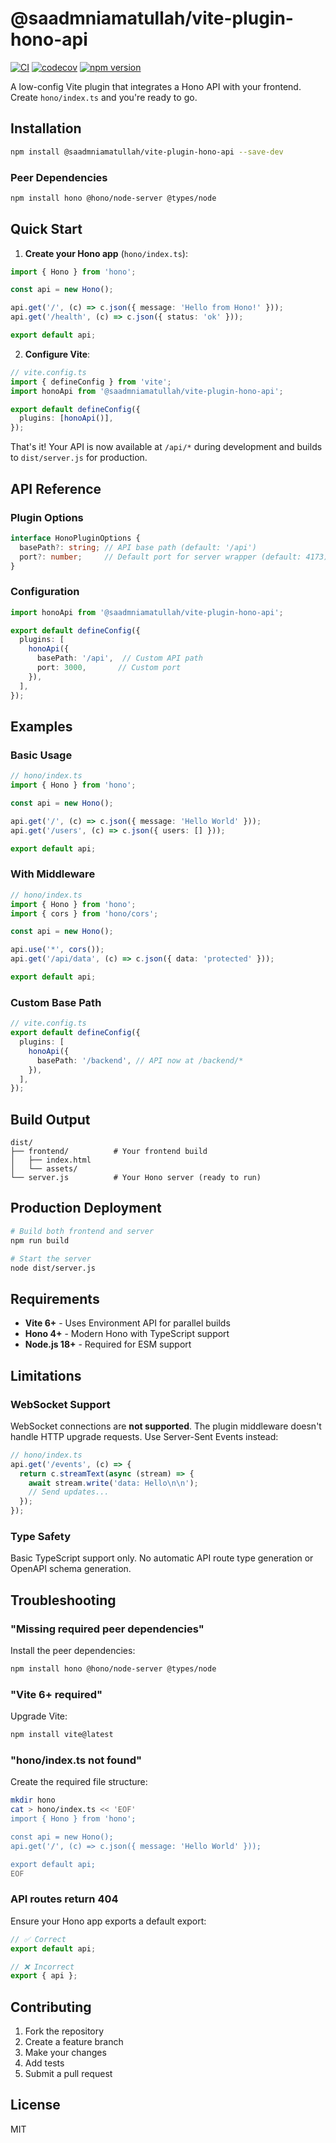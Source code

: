 # @saadmniamatullah/vite-plugin-hono-api

[![CI](https://github.com/saadmniamatullah/vite-plugin-hono-api/workflows/CI/badge.svg)](https://github.com/saadmniamatullah/vite-plugin-hono-api/actions)
[![codecov](https://codecov.io/gh/saadmniamatullah/vite-plugin-hono-api/graph/badge.svg)](https://codecov.io/gh/saadmniamatullah/vite-plugin-hono-api)
[![npm version](https://badge.fury.io/js/%40saadmniamatullah%2Fvite-plugin-hono-api.svg)](https://www.npmjs.com/package/@saadmniamatullah/vite-plugin-hono-api)

A low-config Vite plugin that integrates a Hono API with your frontend. Create `hono/index.ts` and you're ready to go.

## Installation

```bash
npm install @saadmniamatullah/vite-plugin-hono-api --save-dev
```

### Peer Dependencies

```bash
npm install hono @hono/node-server @types/node
```

## Quick Start

1. **Create your Hono app** (`hono/index.ts`):

```typescript
import { Hono } from 'hono';

const api = new Hono();

api.get('/', (c) => c.json({ message: 'Hello from Hono!' }));
api.get('/health', (c) => c.json({ status: 'ok' }));

export default api;
```

2. **Configure Vite**:

```typescript
// vite.config.ts
import { defineConfig } from 'vite';
import honoApi from '@saadmniamatullah/vite-plugin-hono-api';

export default defineConfig({
  plugins: [honoApi()],
});
```

That's it! Your API is now available at `/api/*` during development and builds to `dist/server.js` for production.

## API Reference

### Plugin Options

```typescript
interface HonoPluginOptions {
  basePath?: string; // API base path (default: '/api')
  port?: number;     // Default port for server wrapper (default: 4173)
}
```

### Configuration

```typescript
import honoApi from '@saadmniamatullah/vite-plugin-hono-api';

export default defineConfig({
  plugins: [
    honoApi({
      basePath: '/api',  // Custom API path
      port: 3000,       // Custom port
    }),
  ],
});
```

## Examples

### Basic Usage

```typescript
// hono/index.ts
import { Hono } from 'hono';

const api = new Hono();

api.get('/', (c) => c.json({ message: 'Hello World' }));
api.get('/users', (c) => c.json({ users: [] }));

export default api;
```

### With Middleware

```typescript
// hono/index.ts
import { Hono } from 'hono';
import { cors } from 'hono/cors';

const api = new Hono();

api.use('*', cors());
api.get('/api/data', (c) => c.json({ data: 'protected' }));

export default api;
```

### Custom Base Path

```typescript
// vite.config.ts
export default defineConfig({
  plugins: [
    honoApi({
      basePath: '/backend', // API now at /backend/*
    }),
  ],
});
```

## Build Output

```
dist/
├── frontend/          # Your frontend build
│   ├── index.html
│   └── assets/
└── server.js          # Your Hono server (ready to run)
```

## Production Deployment

```bash
# Build both frontend and server
npm run build

# Start the server
node dist/server.js
```

## Requirements

- **Vite 6+** - Uses Environment API for parallel builds
- **Hono 4+** - Modern Hono with TypeScript support
- **Node.js 18+** - Required for ESM support

## Limitations

### WebSocket Support

WebSocket connections are **not supported**. The plugin middleware doesn't handle HTTP upgrade requests. Use Server-Sent Events instead:

```typescript
// hono/index.ts
api.get('/events', (c) => {
  return c.streamText(async (stream) => {
    await stream.write('data: Hello\n\n');
    // Send updates...
  });
});
```

### Type Safety

Basic TypeScript support only. No automatic API route type generation or OpenAPI schema generation.

## Troubleshooting

### "Missing required peer dependencies"

Install the peer dependencies:

```bash
npm install hono @hono/node-server @types/node
```

### "Vite 6+ required"

Upgrade Vite:

```bash
npm install vite@latest
```

### "hono/index.ts not found"

Create the required file structure:

```bash
mkdir hono
cat > hono/index.ts << 'EOF'
import { Hono } from 'hono';

const api = new Hono();
api.get('/', (c) => c.json({ message: 'Hello World' }));

export default api;
EOF
```

### API routes return 404

Ensure your Hono app exports a default export:

```typescript
// ✅ Correct
export default api;

// ❌ Incorrect
export { api };
```

## Contributing

1. Fork the repository
2. Create a feature branch
3. Make your changes
4. Add tests
5. Submit a pull request

## License

MIT